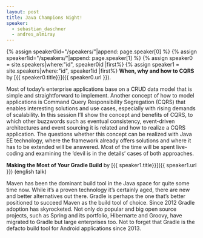 ```yaml
---
layout: post
title: Java Champions Night!
speaker:
  - sebastian_daschner
  - andres_almiray
---
```

{% assign speaker0id="/speakers/"|append: page.speaker[0]  %}
{% assign speaker1id="/speakers/"|append: page.speaker[1]  %}
{% assign speaker0 = site.speakers|where:"id", speaker0id |first%}
{% assign speaker1 = site.speakers|where:"id", speaker1id |first%}
**When, why and how to CQRS** by [{{ speaker0.title}}]({{ speaker0.url }}).

Most of today’s enterprise applications base on a CRUD data model that is simple and straightforward to implement. Another concept of how to model applications is Command Query Responsibility Segregation (CQRS) that enables interesting solutions and use cases, especially with rising demands of scalability. In this session I’ll show the concept and benefits of CQRS, to which other buzzwords such as eventual consistency, event-driven architectures and event sourcing it is related and how to realize a CQRS application. The questions whether this concept can be realized with Java EE technology, where the framework already offers solutions and where it has to be extended will be answered. Most of the time will be spent live-coding and examining the ‘devil is in the details’ cases of both approaches.

**Making the Most of Your Gradle Build** by [{{ speaker1.title}}]({{ speaker1.url }}) (english talk)

Maven has been the dominant build tool in the Java space for quite some time now. While it’s a proven technology it’s certainly aged, there are new and better alternatives out there. Gradle is perhaps the one that’s better positioned to succeed Maven as the build tool of choice. Since 2012 Gradle adoption has skyrocketed. Not only do popular and big open source projects, such as Spring and its portfolio, Hibernarte and Groovy, have migrated to Gradle but large enterprises too. Not to forget that Gradle is the defacto build tool for Android applications since 2013.
